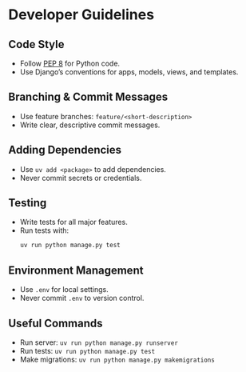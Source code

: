 # Developer Guidelines

## Code Style

- Follow [PEP 8](https://pep8.org/) for Python code.
- Use Django’s conventions for apps, models, views, and templates.

## Branching & Commit Messages

- Use feature branches: `feature/<short-description>`
- Write clear, descriptive commit messages.

## Adding Dependencies

- Use `uv add <package>` to add dependencies.
- Never commit secrets or credentials.

## Testing

- Write tests for all major features.
- Run tests with:
  ```bash
  uv run python manage.py test
  ```

## Environment Management

- Use `.env` for local settings.
- Never commit `.env` to version control.

## Useful Commands

- Run server: `uv run python manage.py runserver`
- Run tests: `uv run python manage.py test`
- Make migrations: `uv run python manage.py makemigrations`
